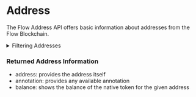 # Address

The Flow Address API offers basic information about addresses from the Flow Blockchain.

<details>

<summary>Filtering Addresses</summary>

You can filter addresses using the following fields:

-   address: filter data using a specific address or a list of addresses

</details>

### Returned Address Information

-   address: provides the address itself
-   annotation: provides any available annotation
-   balance: shows the balance of the native token for the given address
